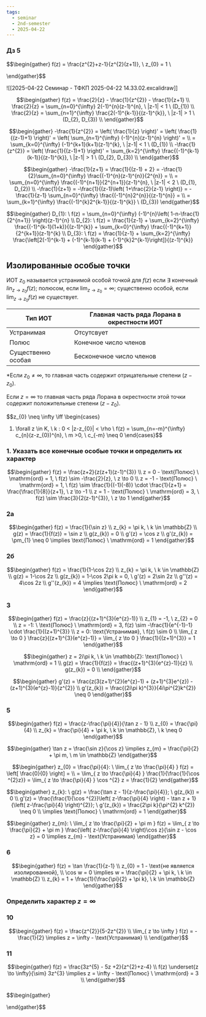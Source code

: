 ```yaml
---
tags:
  - seminar
  - 2nd-semester
  - 2025-04-22
---
```


### Дз 5

$$\begin{gather}
f(z) = \frac{z^{2}+z-1}{z^{2}(z+1)}, \ z_{0} = 1 \\

\end{gather}$$

![[2025-04-22 Семинар - ТФКП 2025-04-22 14.33.02.excalidraw]]

$$\begin{gather}
f(z) = \frac{2}{z} - \frac{1}{z^{2}} - \frac{1}{z+1} \\
\frac{2}{z} = \sum_{n=0}^{\infty} 2(-1)^{n}(z-1)^{n}, \ |z-1| < 1 \ (D_{1}) \\ \frac{2}{z} = \sum_{n=1}^{\infty} \frac{2(-1)^{k-1}}{(z-1)^{k}}, \ |z-1| > 1 \ (D_{2}, D_{3}) \\
\end{gather}$$

$$\begin{gather}
-\frac{1}{z^{2}} = \left( \frac{1}{z} \right)' = \left( \frac{1}{(z-1)+1} \right)' = \left( \sum_{n=1}^{\infty} (-1)^{n}(z-1)^{n}  \right)' = \\
= \sum_{k=0}^{\infty} (-1)^{k+1}(k+1)(z-1)^{k}, \ |z-1| < 1 \ (D_{1}) \\
-\frac{1}{z^{2}} = \left( \frac{1}{(z-1)+1} \right)' = \sum_{k=2}^{\infty} \frac{(-1)^{k-1}(k-1)}{(z-1)^{k}}, \ |z-1| > 1 \ (D_{2}, D_{3}) \\
\end{gather}$$

$$\begin{gather}
-\frac{1}{z+1} = \frac{1}{(z-1) + 2} = -\frac{1}{2}\sum_{n=0}^{\infty} \frac{(-1)^{n}(z-1)^{n}}{2^{n}} = \\
= \sum_{n=0}^{\infty} \frac{(-1)^{n+1}}{2^{n+1}}(z-1)^{n}, \ |z-1| < 2 \ (D_{1}, D_{2}) \\
-\frac{1}{z+1} = -\frac{1}{(z-1)\left( 1+\frac{2}{z-1} \right)} = -\frac{1}{z-1} \sum_{n=0}^{\infty} \frac{(-1)^{n}2^{n}}{(z-1)^{n}} = \\
= \sum_{k=1}^{\infty} \frac{(-1)^{k}2^{k-1}}{(z-1)^{k}} \ (D_{3})
\end{gather}$$

$$\begin{gather}
D_{1}: \ f(z) = \sum_{n=0}^{\infty} (-1)^{n}\left( 1-n-\frac{1}{2^{n+1}} \right)(z-1)^{n} \\
D_{2}: \ f(z) = \frac{1}{z-1} + \sum_{k=2}^{\infty} \frac{(-1)^{k-1}(1+k)}{(z-1)^{k}} + \sum_{k=0}^{\infty} \frac{(-1)^{k+1}}{2^{k+1}}(z-1)^{k} \\
D_{3}: \ f(z) = \frac{1}{z-1} + \sum_{k=2}^{\infty} \frac{\left[2(-1)^{k-1} + (-1)^{k-1}(k-1) + (-1)^{k}2^{k-1}\right]}{(z-1)^{k}}
\end{gather}$$

## Изолированные особые точки

ИОТ $z_{0}$ называется устранимой особой точкой для $f(z)$ если $\exists$ конечный $lin_{z \to z_{0}}f(z)$; полюсом, если $\lim_{ z \to z_{0} } = \infty$; существенно особой, если $\lim_{ z \to z_{0} }f(z)$ не существует.


| Тип ИОТ            | Главная часть ряда Лорана в окрестности ИОТ |
| ------------------ | ------------------------------------------- |
| Устранимая         | Отсутсвует                                  |
| Полюс              | Конечное число членов                       |
| Существенно особая | Бесконечное число членов                    |
\*Если $z_{0} \neq \infty$, то главная часть содержит отрицательные степени $(z-z_{0})$.

Если $z = \infty$ то главная часть ряда Лорана в окрестности этой точки содержит положительные степени $(z-z_{0})$.

$$z_{0} \neq \infty \iff \begin{cases}
1. \forall z \in K, \ k : 0 < |z-z_{0}| < \rho \\
f(z) = \sum_{n=-m}^{\infty}  c_{n}(z-z_{0})^{n}, \ m >0, \ c_{-m} \neq 0
\end{cases}$$

### 1. Указать все конечные особые точки и определить их характер

$$\begin{gather}
f(z) = \frac{z+2}{z(z+1)(z-1)^{3}} \\
z = 0 - \text{Полюс} \ \mathrm{ord} = 1, \ f(z) \sim -\frac{2}{z}, \ z \to 0 \\
z = -1 - \text{Полюс} \ \mathrm{ord} = 1, \ f(z) \sim \frac{1}{(-1)(-8)} \cdot \frac{1}{z+1} = \frac{\frac{1}{8}}{z+1}, \ z \to -1 \\
z = 1 - \text{Полюс} \ \mathrm{ord} = 3, \ f(z) \sim \frac{3}{2(z-1)^{3}}, \ z \to 1
\end{gather}$$

### 2а

$$\begin{gather}
f(z) = \frac{1}{\sin z} \\
z_{k} = \pi k, \ k \in \mathbb{Z} \\
g(z) = \frac{1}{f(z)} = \sin z \\
g(z_{k}) = 0 \\
g'(z) = \cos z \\
g'(z_{k}) = \pm_{1} \neq 0 \implies \text{Полюс} \ \mathrm{ord} = 1
\end{gather}$$

### 2б

$$\begin{gather}
f(z) = \frac{1}{1-\cos 2z} \\
z_{k} = \pi k, \ k \in \mathbb{Z} \\
g(z) = 1-\cos 2z \\
g(z_{k}) = 1-\cos 2\pi k = 0, \ 
g'(z) = 2\sin 2z \\
g''(z) = 4\cos 2z \\
g''(z_{k}) = 4 \implies \text{Полюс} \ \mathrm{ord} = 2
\end{gather}$$

### 3

$$\begin{gather}
f(z) = \frac{z}{(z+1)^{3}(e^{z}-1)} \\
z_{1} = -1, \ z_{2} = 0 \\
z = -1: \ \text{Полюс} \ \mathrm{ord} = 3, f(z) \sim -\frac{1}{e^{-1}-1} \cdot \frac{1}{(z+1)^{3}} \\
z = 0: \text{Устранимая}, \ f(z) \sim 0 \\
\lim_{ z \to 0 }  \frac{z}{(z+1)^{3}(e^{z}-1)} = \lim_{ z \to 0 } \frac{1}{(z+1)^{3}} = 1
\end{gather}$$

$$\begin{gather}
z = 2i\pi k, \ k \in \mathbb{Z}: \text{Полюс} \ \mathrm{ord} = 1 \\
g(z) = \frac{1}{f(z)} = \frac{(z+1)^{3}(e^{z}-1)}{z} \\
g(z_{k}) = 0 \\
\end{gather}$$

$$\begin{gather}
g'(z) = \frac{z(3(z+1)^{2}(e^{z}-1) + (z+1)^{3}e^{z}) - (z+1)^{3}(e^{z}-1)}{z^{2}} \\
g'(z_{k}) = \frac{(2i\pi k)^{3}}{4i\pi^{2}k^{2}} \neq 0 
\end{gather}$$

### 5

$$\begin{gather}
f(z) = \frac{z-\frac{\pi}{4}}{\tan z - 1} \\
z_{0} = \frac{\pi}{4} \\
z_{k} = \frac{\pi}{4} + \pi k, \ k \in \mathbb{Z}, \ k \neq 0
\end{gather}$$

$$\begin{gather}
\tan z = \frac{\sin z}{\cos z} \implies z_{m} = \frac{\pi}{2} + \pi m, \ m \in \mathbb{Z}
\end{gather}$$

$$\begin{gather}
z_{0} = \frac{\pi}{4}: \ \lim_{ z \to \frac{\pi}{4} } f(z) = \left[ \frac{0}{0} \right] = \\
= \lim_{ z \to \frac{\pi}{4} } \frac{1}{\frac{1}{\cos ^{2}z}} = \lim_{ z \to \frac{\pi}{4} } \cos ^{2} z  = \frac{1}{2}
\end{gather}$$

$$\begin{gather}
z_{k}: \ g(z) = \frac{\tan z - 1}{z-\frac{\pi}{4}}; \ g(z_{k}) = 0 \\
g'(z) = \frac{\frac{1}{\cos ^{2}}\left( z-\frac{\pi}{4} \right) - \tan z + 1}{\left( z-\frac{\pi}{4} \right)^{2}}; \ g'(z_{k}) = \frac{2\pi k}{\pi^{2} k^{2}} \neq 0 \\ \implies \text{Полюс} \ \mathrm{ord} = 1
\end{gather}$$

$$\begin{gather}
z_{m}: \ \lim_{ z \to \frac{\pi}{2} + \pi m } f(z) = \lim_{ z \to \frac{\pi}{2} + \pi m } \frac{\left( z-\frac{\pi}{4} \right)\cos z}{\sin z - \cos z} = 0 \implies z_{m} - \text{Устранимая}
\end{gather}$$

### 6

$$\begin{gather}
f(z) = \tan \frac{1}{z-1} \\
z_{0} = 1 - \text{не является изолированной}, \\
\cos w = 0 \implies w = \frac{\pi}{2} + \pi k, \ k \in \mathbb{Z} \\
z_{k} = 1 + \frac{1}{\frac{\pi}{2} + \pi k}, \ k \in \mathbb{Z}
\end{gather}$$


### Определить характер $z = \infty$

### 10

$$\begin{gather}
f(z) = \frac{z^{2}}{5-2z^{2}} \\
\lim_{ z \to \infty } f(z) = -\frac{1}{2} \implies z = \infty - \text{Устранимая} \\ 
\end{gather}$$

### 11

$$\begin{gather}
f(z) = \frac{3z^{5} - 5z +2}{z^{2}+z-4} \\
f(z) \underset{z \to \infty}{\sim} 3z^{3} \implies z = \infty - \text{Полюс} \ \mathrm{ord} = 3 \\
\end{gather}$$

### 

$$\begin{gather}

\end{gather}$$